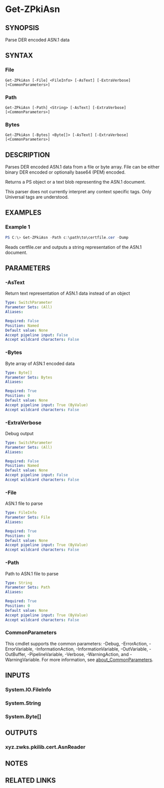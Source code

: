 ﻿---
external help file: ZPkiPsCore.dll-Help.xml
Module Name: ZPki
online version:
schema: 2.0.0
---

# Get-ZPkiAsn

## SYNOPSIS
Parse DER encoded ASN.1 data

## SYNTAX

### File
```
Get-ZPkiAsn [-File] <FileInfo> [-AsText] [-ExtraVerbose] [<CommonParameters>]
```

### Path
```
Get-ZPkiAsn [-Path] <String> [-AsText] [-ExtraVerbose] [<CommonParameters>]
```

### Bytes
```
Get-ZPkiAsn [-Bytes] <Byte[]> [-AsText] [-ExtraVerbose] [<CommonParameters>]
```

## DESCRIPTION
Parses DER encoded ASN.1 data from a file or byte array. File can be either binary DER encoded or optionally base64 (PEM) encoded.  

Returns a PS object or a text blob representing the ASN.1 document.  

This parser does not currently interpret any context specific tags. Only Universal tags are understood.

## EXAMPLES

### Example 1
```powershell
PS C:\> Get-ZPkiAsn -Path c:\path\to\certfile.cer -Dump
```

Reads certfile.cer and outputs a string representation of the ASN.1 document.

## PARAMETERS

### -AsText
Return text representation of ASN.1 data instead of an object

```yaml
Type: SwitchParameter
Parameter Sets: (All)
Aliases:

Required: False
Position: Named
Default value: None
Accept pipeline input: False
Accept wildcard characters: False
```

### -Bytes
Byte array of ASN.1 encoded data

```yaml
Type: Byte[]
Parameter Sets: Bytes
Aliases:

Required: True
Position: 0
Default value: None
Accept pipeline input: True (ByValue)
Accept wildcard characters: False
```

### -ExtraVerbose
Debug output

```yaml
Type: SwitchParameter
Parameter Sets: (All)
Aliases:

Required: False
Position: Named
Default value: None
Accept pipeline input: False
Accept wildcard characters: False
```

### -File
ASN.1 file to parse

```yaml
Type: FileInfo
Parameter Sets: File
Aliases:

Required: True
Position: 0
Default value: None
Accept pipeline input: True (ByValue)
Accept wildcard characters: False
```

### -Path
Path to ASN.1 file to parse

```yaml
Type: String
Parameter Sets: Path
Aliases:

Required: True
Position: 0
Default value: None
Accept pipeline input: True (ByValue)
Accept wildcard characters: False
```

### CommonParameters
This cmdlet supports the common parameters: -Debug, -ErrorAction, -ErrorVariable, -InformationAction, -InformationVariable, -OutVariable, -OutBuffer, -PipelineVariable, -Verbose, -WarningAction, and -WarningVariable. For more information, see [about_CommonParameters](http://go.microsoft.com/fwlink/?LinkID=113216).

## INPUTS

### System.IO.FileInfo

### System.String

### System.Byte[]

## OUTPUTS

### xyz.zwks.pkilib.cert.AsnReader

## NOTES

## RELATED LINKS
